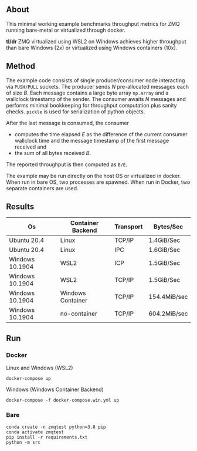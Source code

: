 ## About

This minimal working example benchmarks throughput metrics for ZMQ running bare-metal or virtualized through docker. 

**tl/dr** ZMQ virtualized using WSL2 on Windows achieves higher throughput than bare Windows (2x) or virtualized using Windows containers (10x).

## Method
The example code consists of single producer/consumer node interacting via `PUSH/PULL` sockets. The producer sends *N* pre-allocated messages each of size *B*. Each message contains a large byte array `np.array` and a wallclock timestamp of the sender. The consumer awaits *N* messages and performs minimal bookkeeping for throughput computation plus sanity checks. `pickle` is used for serialization of python objects.

After the last message is consumed, the consumer 
 - computes the time elapsed *E* as the difference of the current consumer wallclock time and the message timestamp of the first message received and 
 - the sum of all bytes received *B*. 
 
 The reported throughput is then computed as `B/E`.

The example may be run directly on the host OS or virtualized in docker. When run in bare OS, two processes are spawned. When run in Docker, two separate containers are used.

## Results

|Os|Container Backend|Transport|Bytes/Sec|
|--|--|--|--|
|Ubuntu 20.4|Linux|TCP/IP|1.4GiB/Sec|
|Ubuntu 20.4|Linux|IPC|1.6GiB/Sec|
|Windows 10.1904|WSL2|ICP|1.5GiB/Sec|
|Windows 10.1904|WSL2|TCP/IP|1.5GiB/Sec|
|Windows 10.1904|Windows Container|TCP/IP|154.4MiB/sec|
|Windows 10.1904|no-container|TCP/IP|604.2MiB/sec|

## Run

### Docker
Linux and Windows (WSL2)
```
docker-compose up
```

Windows (Windows Container Backend)
```
docker-compose -f docker-compose.win.yml up
```

### Bare
```
conda create -n zmqtest python=3.8 pip
conda activate zmqtest
pip install -r requirements.txt
python -m src
```
